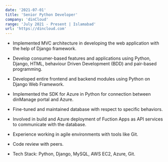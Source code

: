 ```yaml
---
date: '2021-07-01'
title: 'Senior Python Developer'
company: 'dinCloud'
range: 'July 2021 - Present | Islamabad'
url: 'https://dincloud.com'
---
```


- Implemented MVC architecture in developing the web application with the help of Django framework.

- Develop consumer-based features and applications using Python, Django, HTML, behaviour Driven
Development (BDD) and pair-based programming.

- Developed entire frontend and backend modules using Python on Django Web Framework.  

- Implemented the SDK for Azure in Python for connection between dinManage portal and Azure.

- Fine-tuned and maintained database with respect to specific behaviors.

- Involved in build and Azure deployment of Fuction Apps as API services to communicate with the
database.

- Experience working in agile environments with tools like Git.

- Code review with peers.

- Tech Stack: Python, Django, MySQL, AWS EC2, Azure, Git.